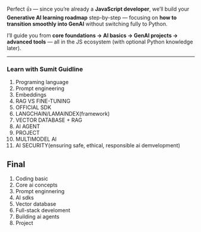 Perfect 👍 — since you’re already a **JavaScript developer**, we’ll build your **Generative AI learning roadmap** step-by-step — focusing on **how to transition smoothly into GenAI** without switching fully to Python.

I’ll guide you from **core foundations → AI basics → GenAI projects → advanced tools** — all in the JS ecosystem (with optional Python knowledge later).

---

### Learn with Sumit Guidline

1. Programing language
2. Prompt engineering
3. Embeddings
4. RAG VS FINE-TUNING
5. OFFICIAL SDK
6. LANGCHAIN/LAMAINDEX(framework)
7. VECTOR DATABASE + RAG
8. AI AGENT
9. PROJECT
10. MULTIMODEL AI
11. AI SECURITY(ensuring safe, ethical, responsible ai demvelopment)

## Final

1. Coding basic
2. Core ai concepts
3. Prompt enginnering
4. AI sdks
5. Vector database
6. Full-stack develoment
7. Building ai agents
8. Project
